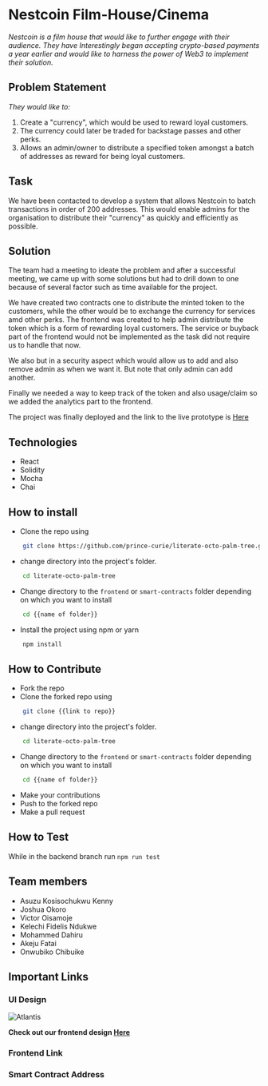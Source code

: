 # Nestcoin Film-House/Cinema

_Nestcoin is a film house that would like to further engage with their audience. They have Interestingly began accepting crypto-based payments a year earlier and would like to harness the power of Web3 to implement their solution._

## Problem Statement

_They would like to:_
1. Create a "currency", which would be used to reward loyal customers. 
2. The currency could later be traded for backstage passes and other perks.
3. Allows an admin/owner to distribute a specified token amongst a batch of addresses as reward for being loyal customers.

## Task
We have been contacted to develop a system that allows Nestcoin to batch transactions in order of 200 addresses. This would enable admins for the organisation to distribute their "currency" as quickly and efficiently as possible.

## Solution

The team had a meeting to ideate the problem and after a successful meeting, we came up with some solutions but had to drill down to one because of several factor such as time available for the project.

We have created two contracts one to distribute the minted token to the customers, while the other would be to exchange the currency for services amd other perks.
The frontend was created to help admin distribute the token which is a form of rewarding loyal customers. The service or buyback part of the frontend would not be implemented as the task did not require us to handle that now.

We also but in a security aspect which would allow us to add and also remove admin as when we want it. But note that only admin can add another.

Finally we needed a way to keep track of the token and also usage/claim so we added the analytics part to the frontend.

The project was finally deployed and the link to the live prototype is [Here](https://literate-octo-palm-tree-e3z8kzzyl-prince-curie.vercel.app/)



## Technologies
- React
- Solidity
- Mocha
- Chai

## How to install
- Clone the repo using
```bash
    git clone https://github.com/prince-curie/literate-octo-palm-tree.git
```
- change directory into the project's folder.
```bash
    cd literate-octo-palm-tree
```
- Change directory to the `frontend` or `smart-contracts` folder depending on which you want to install
```bash
    cd {{name of folder}}
```
- Install the project using npm or yarn
```bash
    npm install
```

## How to Contribute
- Fork the repo
- Clone the forked repo using
```bash
    git clone {{link to repo}}
```
- change directory into the project's folder.
```bash
    cd literate-octo-palm-tree
```
- Change directory to the `frontend` or `smart-contracts` folder depending on which you want to install
```bash
    cd {{name of folder}}
```
- Make your contributions
- Push to the forked repo
- Make a pull request

## How to Test
While in the backend branch run `npm run test`

## Team members
- Asuzu Kosisochukwu Kenny
- Joshua Okoro
- Victor Oisamoje
- Kelechi Fidelis Ndukwe
- Mohammed Dahiru
- Akeju Fatai
- Onwubiko Chibuike

## Important Links

### UI Design

![Atlantis](https://user-images.githubusercontent.com/19577206/162528321-94ec4f4e-b9f4-4814-bbcd-bbb4bac96607.JPG)

__Check out our frontend design [Here](https://www.figma.com/file/DY7ZEUHLnt5tiVwwI1n08q/Atlantics?node-id=5501%3A2)__

### Frontend Link

### Smart Contract Address
